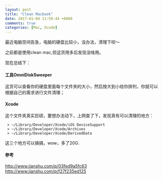 ```yaml
---
layout: post
title: "Clean Macbook"
date: 2017-01-04 11:59:44 +0800
comments: true
categories: [Mac, Xcode]
---
```


最近电脑空间告急，电脑的硬盘比较小，没办法，清理下呗～

之前都是使用clean mac,但这货用多后发现没啥用。

现在总结下：

#### 工具OmniDiskSweeper

这货可以查看你的硬盘里面每个文件夹的大小，然后按大到小给你排列，你就可以根据自己的需求进行文件清理；

#### Xcode

这个文件夹真实巨硕，要想办法动下，上网查了下，发现真有可以清理的地方：

```
 > ~/Library/Developer/Xcode/iOS DeviceSupport
 > ~/Library/Developer/Xcode/Archives
 > ~/Library/Developer/Xcode/DerivedData
```
这三个地方可以搞搞，wow，多了20G.

#### 参考
http://www.jianshu.com/p/03fed9a5fc63
http://www.jianshu.com/p/f27f235ed125
 

